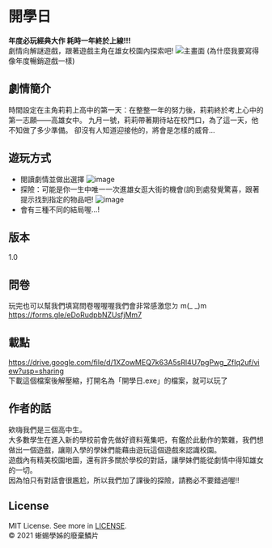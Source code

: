 # 開學日
**年度必玩經典大作 耗時一年終於上線!!!**<br>
劇情向解謎遊戲，跟著遊戲主角在雄女校園內探索吧!
![主畫面](https://user-images.githubusercontent.com/63833544/151654791-caa21765-3ae0-4af6-af47-2e4f93edb7ee.jpg)
(為什麼我要寫得像年度暢銷遊戲一樣)

## 劇情簡介
時間設定在主角莉莉上高中的第一天：在整整一年的努力後，莉莉終於考上心中的第一志願——高雄女中。
九月一號，莉莉帶著期待站在校門口，為了這一天，他不知做了多少準備。
卻沒有人知道迎接他的，將會是怎樣的威脅...
## 遊玩方式
* 閱讀劇情並做出選擇
![image](https://user-images.githubusercontent.com/63833544/151655345-96e1efd2-6893-42d9-999a-40b8f8cef185.png)
* 探險：可能是你一生中唯一一次進雄女逛大街的機會(誤)到處發覺驚喜，跟著提示找到指定的物品吧!
![image](https://user-images.githubusercontent.com/63833544/151655319-ef884818-ca3d-4569-90a0-ac8b51fb127a.png)
* 會有三種不同的結局喔...!
## 版本
1.0
## 問卷
玩完也可以幫我們填寫問卷喔喔喔我們會非常感激您ㄉ m(_ _)m<br>
https://forms.gle/eDoRudpbNZUsfjMm7
## 載點
https://drive.google.com/file/d/1XZowMEQ7k63A5sRl4U7pgPwg_ZfIq2uf/view?usp=sharing <br>
下載這個檔案後解壓縮，打開名為「開學日.exe」的檔案，就可以玩了
## 作者的話
欸嗨我們是三個高中生。<br>
大多數學生在進入新的學校前會先做好資料蒐集吧，有鑑於此動作的繁雜，我們想做出一個遊戲，讓剛入學的學妹們能藉由遊玩這個遊戲來認識校園。<br>
遊戲內有精美校園地圖，還有許多關於學校的對話，讓學妹們能從劇情中得知雄女的一切。<br>
因為怕只有對話會很尷尬，所以我們加了課後的探險，請務必不要錯過喔!!<br>
## License
MIT License. See more in [LICENSE](https://github.com/Today-Asked/KGHS-RPG-game/blob/main/LICENSE).<br>
© 2021 蜥蜴學姊的廢棄鱗片
